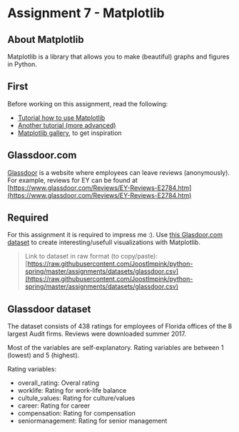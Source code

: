 # Assignment 7 - Matplotlib

## About Matplotlib

Matplotlib is a library that allows you to make (beautiful) graphs and figures in Python.

## First

Before working on this assignment, read the following:

- [Tutorial how to use Matplotlib](https://www.datacamp.com/community/tutorials/matplotlib-tutorial-python)
- [Another tutorial (more advanced)](https://github.com/rougier/matplotlib-tutorial#bar-plots)
- [Matplotlib gallery](https://matplotlib.org/gallery.html), to get inspiration

## Glassdoor.com

[Glassdoor](www.glassdoor.com) is a website where employees can leave reviews (anonymously). For example, reviews for EY can be found at [https://www.glassdoor.com/Reviews/EY-Reviews-E2784.htm](https://www.glassdoor.com/Reviews/EY-Reviews-E2784.htm)

## Required

For this assignment it is required to impress me :). Use [this Glasdoor.com dataset](datasets/glassdoor.csv) to create interesting/usefull visualizations with Matplotlib.

> Link to dataset in raw format (to copy/paste): [https://raw.githubusercontent.com/JoostImpink/python-spring/master/assignments/datasets/glassdoor.csv](https://raw.githubusercontent.com/JoostImpink/python-spring/master/assignments/datasets/glassdoor.csv)

## Glassdoor dataset

The dataset consists of 438 ratings for employees of Florida offices of the 8 largest Audit firms. Reviews were downloaded summer 2017. 

Most of the variables are self-explanatory. Rating variables are between 1 (lowest) and 5 (highest).

Rating variables:

- overall_rating: Overal rating
- worklife: Rating for work-life balance
- cultule_values: Rating for culture/values
- career: Rating for career
- compensation: Rating for compensation
- seniormanagement: Rating for senior management



